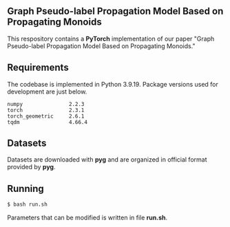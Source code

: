 <!--
 * @Author: Galazxhy galazxhy@163.com
 * @Date: 2025-03-11 15:28:23
 * @LastEditors: Galazxhy galazxhy@163.com
 * @LastEditTime: 2025-03-11 15:51:27
 * @FilePath: /GPM/README.md
 * @Description: Readme file of GPPM
 * 
 * Copyright (c) 2025 by Astroyd, All Rights Reserved. 
-->
## Graph Pseudo-label Propagation Model Based on Propagating Monoids

This respository contains a **PyTorch** implementation of our paper "Graph Pseudo-label Propagation Model Based on Propagating Monoids."

## Requirements
The codebase is implemented in Python 3.9.19.
Package versions used for development are just below.
```
numpy               2.2.3
torch               2.3.1
torch_geometric     2.6.1
tqdm                4.66.4
```

## Datasets
Datasets are downloaded with **pyg** and are organized in official format provided by **pyg**.

## Running
```sh
$ bash run.sh
```
Parameters that can be modified is written in file **run.sh**.

